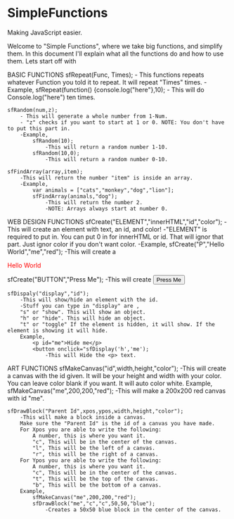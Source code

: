 # SimpleFunctions
Making JavaScript easier.

Welcome to "Simple Functions", where we take big functions, and simplify them.
In this document I'll explain what all the functions do and how to use them. Lets start off with 

BASIC FUNCTIONS
	sfRepeat(Func, Times); 
		- This functions repeats whatever Function you told it to repeat. It will repeat "Times" times.
		- Example,
			sfRepeat(function() {console.log("here"},10);
				- This will do Console.log("here") ten times.
	
	sfRandom(num,z);
		- This will generate a whole number from 1-Num.
		- "z" checks if you want to start at 1 or 0. NOTE: You don't have to put this part in.
		-Example,
			sfRandom(10);
				-This will return a random number 1-10.
			sfRandom(10,0);
				-This will return a random number 0-10.
				
	sfFindArray(array,item);
		-This will return the number "item" is inside an array.
		-Example,
			var animals = ["cats","monkey","dog","lion"];
			sfFindArray(animals,"dog");
				-This will return the number 2.
				-NOTE: Arrays always start at number 0.
				
WEB DESIGN FUNCTIONS
	sfCreate("ELEMENT","innerHTML","id","color");
		-This will create an element with text, an id, and color!
		-"ELEMENT" is required to put in. You can put 0 in for innerHTML or id. That will ignor that part. Just ignor color if you don't want color.
		-Example,
			sfCreate("P","Hello World","me","red");
				-This will create a <p id="me" style="color:red">Hello World</p>
			sfCreate("BUTTON","Press Me");
				-This will create <button>Press Me</button>
				
	sfDispaly("display","id");
		-This will show/hide an element with the id.
		-Stuff you can type in "display" are ,
		"s" or "show". This will show an object.
		"h" or "hide". This will hide an object.
		"t" or "toggle" If the element is hidden, it will show. If the element is showing it will hide.
		Example,
			<p id="me">Hide me</p>
			<button onclick="sfDisplay('h','me');
				-This will Hide the <p> text.
				
ART FUNCTIONS
	sfMakeCanvas("id",width,height,"color");
		-This will create a canvas with the id given. It will be your height and width with your color.
		You can leave color blank if you want. It will auto color white.
		Example,
			sfMakeCanvas("me",200,200,"red");
				-This will make a 200x200 red canvas with id "me".
				
	sfDrawBlock("Parent Id",xpos,ypos,width,height,"color");
		-This will make a block inside a canvas.
		Make sure the "Parent Id" is the id of a canvas you have made.
		For Xpos you are able to write the following:
			A number, this is where you want it.
			"c", This will be in the center of the canvas.
			"l", This will be the left of a canvas.
			"r", this will be the right of a canvas.
		For Ypos you are able to write the following:
			A number, this is where you want it.
			"c", This will be in the center of the canvas.
			"t", This will be the top of the canvas.
			"b", This will be the bottom of a canvas.
		Example, 
			sfMakeCanvas("me",200,200,"red");
			sfDrawBlock("me","c","c",50,50,"blue");
				-Creates a 50x50 blue block in the center of the canvas.
			
